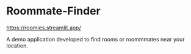 # Roommate-Finder

https://roomies.streamlit.app/

A demo application developed to find rooms or roommmates near your location.
